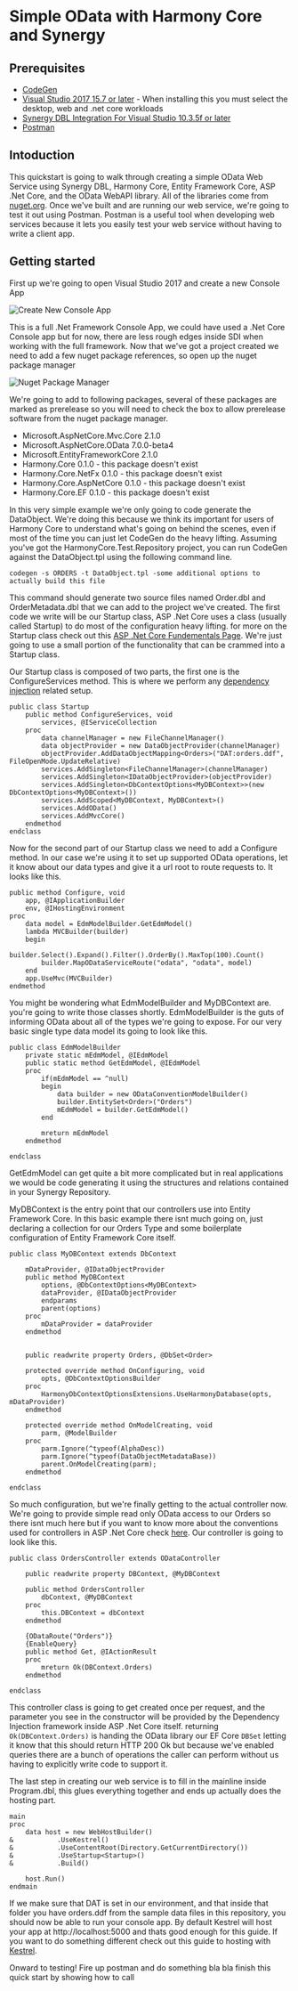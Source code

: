 # Simple OData with Harmony Core and Synergy
## Prerequisites
* [CodeGen](https://github.com/SteveIves/CodeGen)
* [Visual Studio 2017 15.7 or later](https://www.visualstudio.com/vs/community/) - When installing this you must select the desktop, web and .net core workloads
* [Synergy DBL Integration For Visual Studio 10.3.5f or later](www.synergyde.com)
* [Postman](https://www.getpostman.com/)

## Intoduction
This quickstart is going to walk through creating a simple OData Web Service using Synergy DBL, Harmony Core, Entity Framework Core, ASP .Net Core, and the OData WebAPI library. All of the libraries come from [nuget.org](https://www.nuget.org). Once we've built and are running our web service, we're going to test it out using Postman. Postman is a useful tool when developing web services because it lets you easily test your web service without having to write a client app.

## Getting started

First up we're going to open Visual Studio 2017 and create a new Console App

![Create New Console App](link_to_create_new_project_dialog_screenshot "Create New Console App")

This is a full .Net Framework Console App, we could have used a .Net Core Console app but for now, there are less rough edges inside SDI when working with the full framework. Now that we've got a project created we need to add a few nuget package references, so open up the nuget package manager

![Nuget Package Manager](link_to_nuget_package_manager_dialog_screenshot "Add Nuget Package")

We're going to add to following packages, several of these packages are marked as prerelease so you will need to check the box to allow prerelease software from the nuget package manager.
* Microsoft.AspNetCore.Mvc.Core 2.1.0
* Microsoft.AspNetCore.OData 7.0.0-beta4
* Microsoft.EntityFrameworkCore 2.1.0
* Harmony.Core 0.1.0 - this package doesn't exist
* Harmony.Core.NetFx 0.1.0 - this package doesn't exist
* Harmony.Core.AspNetCore 0.1.0 - this package doesn't exist
* Harmony.Core.EF 0.1.0 - this package doesn't exist

In this very simple example we're only going to code generate the DataObject. We're doing this because we think its important for users of Harmony Core to understand what's going on behind the scenes, even if most of the time you can just let CodeGen do the heavy lifting. Assuming you've got the HarmonyCore.Test.Repository project, you can run CodeGen against the DataObject.tpl using the following command line.

`codegen -s ORDERS -t DataObject.tpl -some additional options to actually build this file`

This command should generate two source files named Order.dbl and OrderMetadata.dbl that we can add to the project we've created.
The first code we write will be our Startup class, ASP .Net Core uses a class (usually called Startup) to do most of the configuration heavy lifting. for more on the Startup class check out this [ASP .Net Core Fundementals Page](https://docs.microsoft.com/en-us/aspnet/core/fundamentals/startup). We're just going to use a small portion of the functionality that can be crammed into a Startup class.

Our Startup class is composed of two parts, the first one is the ConfigureServices method. This is where we perform any [dependency injection](../DependencyInjection.md) related setup.

```
public class Startup
	public method ConfigureServices, void
		services, @IServiceCollection 
	proc
		data channelManager = new FileChannelManager() 
		data objectProvider = new DataObjectProvider(channelManager)
		objectProvider.AddDataObjectMapping<Orders>("DAT:orders.ddf", FileOpenMode.UpdateRelative)
		services.AddSingleton<FileChannelManager>(channelManager)
		services.AddSingleton<IDataObjectProvider>(objectProvider)
		services.AddSingleton<DbContextOptions<MyDBContext>>(new DbContextOptions<MyDBContext>())
		services.AddScoped<MyDBContext, MyDBContext>()
		services.AddOData()
		services.AddMvcCore()
	endmethod
endclass
```

Now for the second part of our Startup class we need to add a Configure method. In our case we're using it to set up supported OData operations, let it know about our data types and give it a url root to route requests to. It looks like this.

```
public method Configure, void
	app, @IApplicationBuilder
	env, @IHostingEnvironment
proc
	data model = EdmModelBuilder.GetEdmModel()
	lambda MVCBuilder(builder)
	begin
		builder.Select().Expand().Filter().OrderBy().MaxTop(100).Count()
		builder.MapODataServiceRoute("odata", "odata", model)
	end
	app.UseMvc(MVCBuilder)
endmethod
```

You might be wondering what EdmModelBuilder and MyDBContext are. you're going to write those classes shortly. EdmModelBuilder is the guts of informing OData about all of the types we're going to expose. For our very basic single type data model its going to look like this.

```
public class EdmModelBuilder
	private static mEdmModel, @IEdmModel
	public static method GetEdmModel, @IEdmModel
	proc
		if(mEdmModel == ^null)
		begin
			data builder = new ODataConventionModelBuilder()
			builder.EntitySet<Order>("Orders")
			mEdmModel = builder.GetEdmModel()
		end

		mreturn mEdmModel
	endmethod

endclass
```

GetEdmModel can get quite a bit more complicated but in real applications we would be code generating it using the structures and relations contained in your Synergy Repository.

MyDBContext is the entry point that our controllers use into Entity Framework Core. In this basic example there isnt much going on, just declaring a collection for our Orders Type and some boilerplate configuration of Entity Framework Core itself.

```
public class MyDBContext extends DbContext
	
	mDataProvider, @IDataObjectProvider
	public method MyDBContext
		options, @DbContextOptions<MyDBContext>
		dataProvider, @IDataObjectProvider
		endparams
		parent(options)
	proc
		mDataProvider = dataProvider
	endmethod


	public readwrite property Orders, @DbSet<Order>

	protected override method OnConfiguring, void
		opts, @DbContextOptionsBuilder
	proc
		HarmonyDbContextOptionsExtensions.UseHarmonyDatabase(opts, mDataProvider)
	endmethod

	protected override method OnModelCreating, void
		parm, @ModelBuilder
	proc
		parm.Ignore(^typeof(AlphaDesc))
		parm.Ignore(^typeof(DataObjectMetadataBase))
		parent.OnModelCreating(parm);
	endmethod

endclass
```

So much configuration, but we're finally getting to the actual controller now. We're going to provide simple read only OData access to our Orders so there isnt much here but if you want to know more about the conventions used for controllers in ASP .Net Core check [here](https://docs.microsoft.com/en-us/aspnet/core/mvc/controllers/actions). Our controller is going to look like this.

```
public class OrdersController extends ODataController

	public readwrite property DBContext, @MyDBContext

	public method OrdersController
		dbContext, @MyDBContext
	proc
		this.DBContext = dbContext
	endmethod

	{ODataRoute("Orders")}
	{EnableQuery}
	public method Get, @IActionResult
	proc
		mreturn Ok(DBContext.Orders)
	endmethod

endclass
```

This controller class is going to get created once per request, and the parameter you see in the constructor will be provided by the Dependency Injection framework inside ASP .Net Core itself. returning `Ok(DBContext.Orders)` is handing the OData library our EF Core `DBSet` letting it know that this should return HTTP 200 Ok but because we've enabled queries there are a bunch of operations the caller can perform without us having to explicitly write code to support it. 

The last step in creating our web service is to fill in the mainline inside Program.dbl, this glues everything together and ends up actually does the hosting part.

```
main
proc
    data host = new WebHostBuilder()
&           .UseKestrel()
&           .UseContentRoot(Directory.GetCurrentDirectory())
&           .UseStartup<Startup>()
&           .Build()
 
    host.Run()
endmain
```

If we make sure that DAT is set in our environment, and that inside that folder you have orders.ddf from the sample data files in this repository, you should now be able to run your console app. By default Kestrel will host your app at http://localhost:5000 and thats good enough for this guide. If you want to do something different check out this guide to hosting with [Kestrel](https://docs.microsoft.com/en-us/aspnet/core/fundamentals/servers/kestrel). 

Onward to testing! Fire up postman and do something bla bla finish this quick start by showing how to call 

